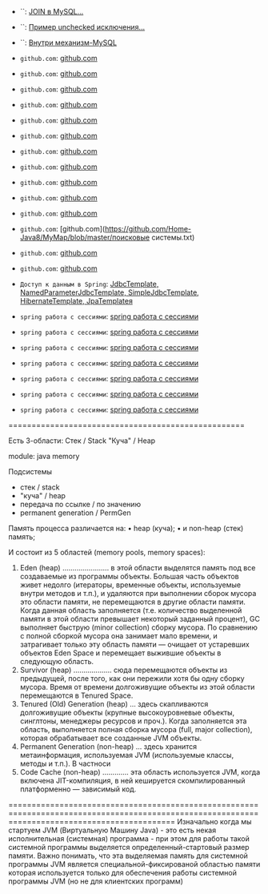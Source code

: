 
* ``: [JOIN в MySQL...](https://docviewer.yandex.ru/?uid=40270829&url=ya-mail%3A%2F%2F2370000006240542699%2F1.2&name=%D1%81%D1%81%D1%8B%D0%BB%D0%BA%D0%B8-2.txt&page=6&c=55c2b1405cc0)
* ``: [Пример unchecked исключения...](https://docviewer.yandex.ru/?uid=40270829&url=ya-mail%3A%2F%2F2370000006240542699%2F1.2&name=%D1%81%D1%81%D1%8B%D0%BB%D0%BA%D0%B8-2.txt&page=7&c=55c2b1405cc0)
* ``: [Внутри механизм-MySQL](https://docviewer.yandex.ru/?uid=40270829&url=ya-mail%3A%2F%2F2370000006240542699%2F1.2&name=%D1%81%D1%81%D1%8B%D0%BB%D0%BA%D0%B8-2.txt&page=5&c=55c2b2dff4a7)

* `github.com`: [github.com](https://github.com/Home-Java8/Java8/tree/master/src/com/sql)
* `github.com`: [github.com](https://github.com/Home-Java8/MyMap)
* `github.com`: [github.com](https://github.com/Home-Java8/MyMap/blob/master/links.txt)
* `github.com`: [github.com](https://github.com/Home-Java8/Solutions/tree/master/src/com)
* `github.com`: [github.com](https://github.com/Home-Java8/Java8/blob/master/heap.txt)
* `github.com`: [github.com](https://github.com/Home-Java8/Java8/tree/master/src/com/exception)
* `github.com`: [github.com](https://github.com/JobTest/AddressBook/tree/release)
* `github.com`: [github.com](https://github.com/JobTest/AddressBook/blob/release/src/main/java/com/web/ContactController.java)
* `github.com`: [github.com](https://github.com/JobTest/AddressBook/blob/release/src/main/webapp/WEB-INF/spring/data.xml)
* `github.com`: [github.com](https://github.com/JobTest/AddressBookDB)
* `github.com`: [github.com](https://github.com/JobTest/AddressBookDB/blob/master/tomcat_realm.sql)
* `github.com`: [github.com](https://github.com/Home-Java8/MyMap/blob/master/поисковые системы.txt)
* `github.com`: [github.com](https://github.com/Home-Java8/Solutions/blob/master/src/com/protect/p1/ClassA.java)
* `github.com`: [github.com](https://github.com/Home-Java8/MyMap/tree/master/src/com/luxoft)
* `Доступ к данным в Spring`: [JdbcTemplate, NamedParameterJdbcTemplate, SimpleJdbcTemplate, HibernateTemplate, JpaTemplateя](http://www.spring-source.ru/articles.php?type=manual&theme=articles&docs=article_01)
* `spring работа с сессиями`: [spring работа с сессиями](http://javatalks.ru/topics/16834?page=1#80610)
* `spring работа с сессиями`: [spring работа с сессиями](http://rsdn.ru/forum/java/3716694.flat)
* `spring работа с сессиями`: [spring работа с сессиями](http://www.sql.ru/forum/1006877/spring-hibernate-vopros-o-rabote-s-sessiyami-v-dao-obektah)
* `spring работа с сессиями`: [spring работа с сессиями](http://www.seostella.com/ru/article/2012/04/26/sessionattributes-sessiya-v-spring-mvc.html)

* `spring работа с сессиями`: [spring работа с сессиями](http://j4sq.blogspot.com/2012/01/java-spring-hibernate.html)

* `spring работа с сессиями`: [spring работа с сессиями](http://www.springbyexample.com.ua/2012/08/faq-transactional.html)
* `spring работа с сессиями`: [spring работа с сессиями](http://www.ibm.com/developerworks/ru/library/j-ts1/)


===================================================

Есть 3-области:
Стек / Stack
"Куча" / Heap


module: java memory

Подсистемы
- стек / stack
- "куча" / heap
- передача по ссылке / по значению
- permanent generation / PermGen


Память процесса различается на:
• heap (куча);
• и non-heap (стек) память;

И состоит из 5 областей (memory pools, memory spaces):
1. Eden (heap) ....................... в этой области выделятся память под все создаваемые из программы объекты. Большая часть объектов живет недолго (итераторы, временные объекты, используемые внутри методов и т.п.), и удаляются при выполнении сборок мусора это области памяти, не перемещаются в другие области памяти. Когда данная область заполняется (т.е. количество выделенной памяти в этой области превышает некоторый заданный процент), GC выполняет быструю (minor collection) сборку мусора. По сравнению с полной сборкой мусора она занимает мало времени, и затрагивает только эту область памяти — очищает от устаревших объектов Eden Space и перемещает выжившие объекты в следующую область.
2. Survivor (heap) ................... сюда перемещаются объекты из предыдущей, после того, как они пережили хотя бы одну сборку мусора. Время от времени долгоживущие объекты из этой области перемещаются в Tenured Space.
3. Tenured (Old) Generation (heap) ... здесь скапливаются долгоживущие объекты (крупные высокоуровневые объекты, синглтоны, менеджеры ресурсов и проч.). Когда заполняется эта область, выполняется полная сборка мусора (full, major collection), которая обрабатывает все созданные JVM объекты.
4. Permanent Generation (non-heap) ... здесь хранится метаинформация, используемая JVM (используемые классы, методы и т.п.). В частноси
5. Code Cache (non-heap) ............. эта область используется JVM, когда включена JIT-компиляция, в ней кешируется скомпилированный платформенно — зависимый код.

================================================================================================================================================
	Изначально когда мы стартуем JVM (Виртуальную Машину Java) - это есть некая исполнительная (системная) программа - при этом для работы
такой системной программы выделяется определенный-стартовый размер памяти. Важно понимать, что эта выделяемая память для системной программы
JVM является специальной-фиксированой областью памяти которая используется только для обеспечения работы системной программы JVM (но не для
клиентских программ)